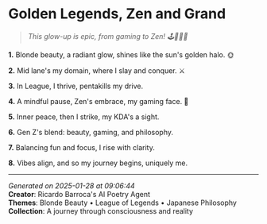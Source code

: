 # Golden Legends, Zen and Grand

> *This glow-up is epic, from gaming to Zen! 🕹️🧘🏼‍♀️*

**1.** Blonde beauty, a radiant glow, shines like the sun's golden halo. 🌞


**2.** Mid lane's my domain, where I slay and conquer. ⚔️


**3.** In League, I thrive, pentakills my drive.


**4.** A mindful pause, Zen's embrace, my gaming face. 🍵


**5.** Inner peace, then I strike, my KDA's a sight.


**6.** Gen Z's blend: beauty, gaming, and philosophy.


**7.** Balancing fun and focus, I rise with clarity.


**8.** Vibes align, and so my journey begins, uniquely me.



---

*Generated on 2025-01-28 at 09:06:44*  
**Creator**: Ricardo Barroca's AI Poetry Agent  
**Themes**: Blonde Beauty • League of Legends • Japanese Philosophy  
**Collection**: A journey through consciousness and reality